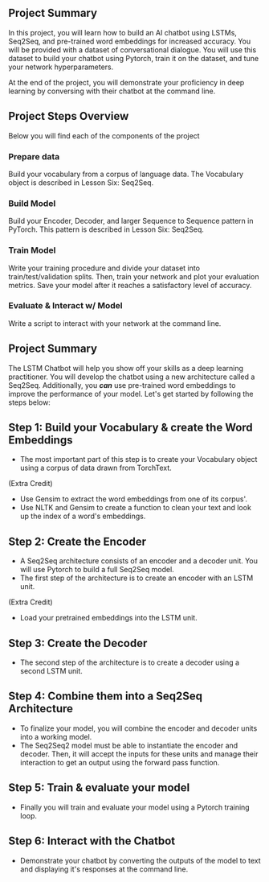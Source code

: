 
## Project Summary

In this project, you will learn how to build an AI chatbot using LSTMs, Seq2Seq, and pre-trained word embeddings for increased accuracy. You will be provided with a dataset of conversational dialogue. You will use this dataset to build your chatbot using Pytorch, train it on the dataset, and tune your network hyperparameters.

At the end of the project, you will demonstrate your proficiency in deep learning by conversing with their chatbot at the command line.



## Project Steps Overview

Below you will find each of the components of the project



### Prepare data

Build your vocabulary from a corpus of language data. The Vocabulary object is described in Lesson Six: Seq2Seq.

### Build Model

Build your Encoder, Decoder, and larger Sequence to Sequence pattern in PyTorch. This pattern is described in Lesson Six: Seq2Seq.

### Train Model

Write your training procedure and divide your dataset into train/test/validation splits. Then, train your network and plot your evaluation metrics. Save your model after it reaches a satisfactory level of accuracy.

### Evaluate & Interact w/ Model

Write a script to interact with your network at the command line.

## Project Summary

The LSTM Chatbot will help you show off your skills as a deep learning practitioner. You will develop the chatbot using a new architecture called a Seq2Seq. Additionally, you  **_can_**  use pre-trained word embeddings to improve the performance of your model. Let's get started by following the steps below:

## Step 1: Build your Vocabulary & create the Word Embeddings

-   The most important part of this step is to create your Vocabulary object using a corpus of data drawn from TorchText.

(Extra Credit)

-   Use Gensim to extract the word embeddings from one of its corpus'.
-   Use NLTK and Gensim to create a function to clean your text and look up the index of a word's embeddings.

## Step 2: Create the Encoder

-   A Seq2Seq architecture consists of an encoder and a decoder unit. You will use Pytorch to build a full Seq2Seq model.
-   The first step of the architecture is to create an encoder with an LSTM unit.

(Extra Credit)

-   Load your pretrained embeddings into the LSTM unit.

## Step 3: Create the Decoder

-   The second step of the architecture is to create a decoder using a second LSTM unit.

## Step 4: Combine them into a Seq2Seq Architecture

-   To finalize your model, you will combine the encoder and decoder units into a working model.
-   The Seq2Seq2 model must be able to instantiate the encoder and decoder. Then, it will accept the inputs for these units and manage their interaction to get an output using the forward pass function.

## Step 5: Train & evaluate your model

-   Finally you will train and evaluate your model using a Pytorch training loop.

## Step 6: Interact with the Chatbot

-   Demonstrate your chatbot by converting the outputs of the model to text and displaying it's responses at the command line.
